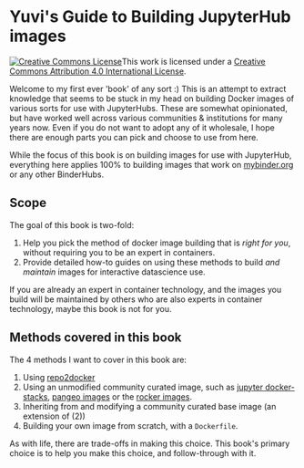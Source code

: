 # Yuvi's Guide to Building JupyterHub images

<a rel="license" href="http://creativecommons.org/licenses/by/4.0/"><img
alt="Creative Commons License" style="border-width:0"
src="https://i.creativecommons.org/l/by/4.0/88x31.png" /></a>This work is
licensed under a <a rel="license"
href="http://creativecommons.org/licenses/by/4.0/">Creative Commons Attribution
4.0 International License</a>.

Welcome to my first ever 'book' of any sort :) This is an attempt to extract knowledge that
seems to be stuck in my head on building Docker images of various sorts for use with JupyterHubs.
These are somewhat opinionated, but have worked well across various communities & institutions for
many years now. Even if you do not want to adopt any of it wholesale, I hope there are enough 
parts you can pick and choose to use from here.

While the focus of this book is on building images for use with JupyterHub, everything here applies
100% to building images that work on [mybinder.org](https://mybinder.org) or any other BinderHubs.

## Scope

The goal of this book is two-fold:

1. Help you pick the method of docker image building that is *right for you*,
   without requiring you to be an expert in containers.
2. Provide detailed how-to guides on using these methods to build *and maintain*
   images for interactive datascience use.
   
If you are already an expert in container technology, and the images you build
will be maintained by others who are also experts in container technology,
maybe this book is not for you.

## Methods covered in this book

The 4 methods I want to cover in this book are:

1. Using [repo2docker](https://github.com/jupyterhub/repo2docker)
2. Using an unmodified community curated image, such as
   [jupyter docker-stacks](https://jupyter-docker-stacks.readthedocs.io/en/latest/), 
   [pangeo images](https://github.com/pangeo-data/pangeo-docker-images) or 
   the [rocker images](https://rocker-project.org/).
3. Inheriting from and modifying a community curated base image (an extension of (2))
4. Building your own image from scratch, with a `Dockerfile`.

As with life, there are trade-offs in making this choice. This book's primary
choice is to help you make this choice, and follow-through with it.

